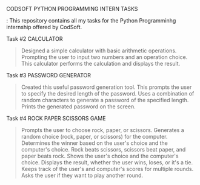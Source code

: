 CODSOFT PYTHON PROGRAMMING INTERN TASKS 

: This repository contains all my tasks for the Python Programminhg internship offered by CodSoft. 

Task #2  CALCULATOR

> Designed a simple calculator with basic arithmetic operations.
> Prompting the user to input two numbers and an operation choice.
> This calculator performs the calculation and displays the result.


Task #3  PASSWORD GENERATOR

> Created this useful password generation tool. 
> This prompts the user to specify the desired length of the password.
> Uses a combination of random characters to generate a password of the specified length.
> Prints the generated password on the screen.


Task #4 ROCK PAPER SCISSORS GAME 

> Prompts the user to choose rock, paper, or scissors.
> Generates a random choice (rock, paper, or scissors) for the computer.
> Determines the winner based on the user's choice and the computer's choice.
> Rock beats scissors, scissors beat paper, and paper beats rock.
> Shows the user's choice and the computer's choice.
> Displays the result, whether the user wins, loses, or it's a tie.
> Keeps track of the user's and computer's scores for multiple rounds.
> Asks the user if they want to play another round.
